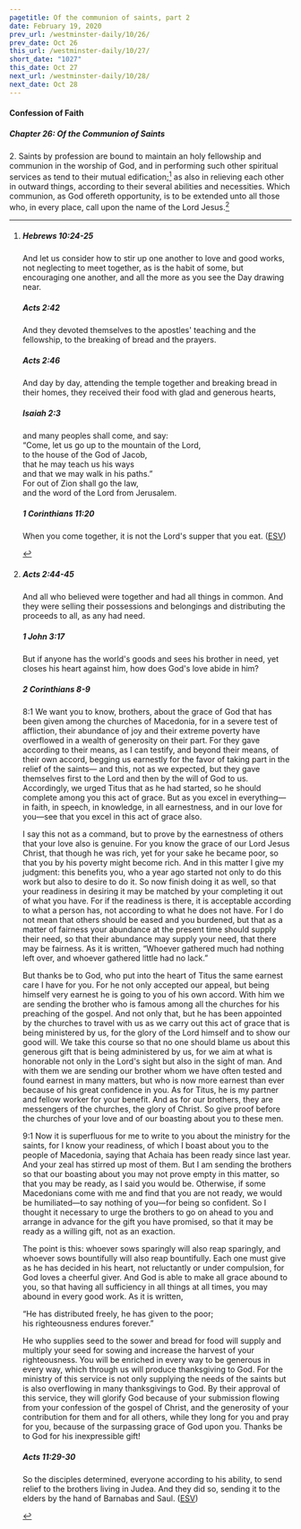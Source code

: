 ```yaml
---
pagetitle: Of the communion of saints, part 2
date: February 19, 2020
prev_url: /westminster-daily/10/26/
prev_date: Oct 26
this_url: /westminster-daily/10/27/
short_date: "1027"
this_date: Oct 27
next_url: /westminster-daily/10/28/
next_date: Oct 28
---
```


#### Confession of Faith

##### Chapter 26: Of the Communion of Saints

<span class="q">2.</span> Saints by profession are bound to maintain an holy fellowship and communion in the worship of God, and in performing such other spiritual services as tend to their mutual edification;[^fnref:wcf1] as also in relieving each other in outward things, according to their several abilities and necessities. Which communion, as God offereth opportunity, is to be extended unto all those who, in every place, call upon the name of the Lord Jesus.[^fnref:wcf2]

[^fnref:wcf1]: <div class="esv"><h5>Hebrews 10:24-25</h5> <div class="esv-text"><p id="p58010024.01-1">And let us consider how to stir up one another to love and good works, not neglecting to meet together, as is the habit of some, but encouraging one another, and all the more as you see the Day drawing near.</p> </div><h5>Acts 2:42</h5> <div class="esv-text"> <p id="p44002042.06-2">And they devoted themselves to the apostles' teaching and the fellowship, to the breaking of bread and the prayers.</p> </div><h5>Acts 2:46</h5> <div class="esv-text"><p id="p44002046.01-3">And day by day, attending the temple together and breaking bread in their homes, they received their food with glad and generous hearts,</p> </div><h5>Isaiah 2:3</h5> <div class="esv-text"><div class="block-indent"> <p class="line-group" id="p23002003.01-4"><span class="indent"></span>and many peoples shall come, and say:<br /> &#8220;Come, let us go up to the mountain of the <span class="small-caps">Lord</span>,<br /> <span class="indent"></span>to the house of the God of Jacob,<br /> that he may teach us his ways<br /> <span class="indent"></span>and that we may walk in his paths.&#8221;<br /> For out of Zion shall go the law,<br /> <span class="indent"></span>and the word of the <span class="small-caps">Lord</span> from Jerusalem.</p> </div> </div><h5>1 Corinthians 11:20</h5> <div class="esv-text"><p id="p46011020.01-5">When you come together, it is not the Lord's supper that you eat.  (<a href="http://www.esv.org" class="copyright">ESV</a>)</p> </div> </div>

[^fnref:wcf2]: <div class="esv"><h5>Acts 2:44-45</h5> <div class="esv-text"><p id="p44002044.01-1">And all who believed were together and had all things in common. And they were selling their possessions and belongings and distributing the proceeds to all, as any had need.</p> </div><h5>1 John 3:17</h5> <div class="esv-text"><p id="p62003017.01-2">But if anyone has the world's goods and sees his brother in need, yet closes his heart against him, how does God's love abide in him?</p> </div><h5>2 Corinthians 8-9</h5> <div class="esv-text"> <p id="p47008001.05-3"><span class="chapter-num" id="v47008001-3">8:1&nbsp;</span>We want you to know, brothers, about the grace of God that has been given among the churches of Macedonia, for in a severe test of affliction, their abundance of joy and their extreme poverty have overflowed in a wealth of generosity on their part. For they gave according to their means, as I can testify, and beyond their means, of their own accord, begging us earnestly for the favor of taking part in the relief of the saints&#8212; and this, not as we expected, but they gave themselves first to the Lord and then by the will of God to us. Accordingly, we urged Titus that as he had started, so he should complete among you this act of grace. But as you excel in everything&#8212;in faith, in speech, in knowledge, in all earnestness, and in our love for you&#8212;see that you excel in this act of grace also.</p>  <p id="p47008008.01-3">I say this not as a command, but to prove by the earnestness of others that your love also is genuine. For you know the grace of our Lord Jesus Christ, that though he was rich, yet for your sake he became poor, so that you by his poverty might become rich. And in this matter I give my judgment: this benefits you, who a year ago started not only to do this work but also to desire to do it. So now finish doing it as well, so that your readiness in desiring it may be matched by your completing it out of what you have. For if the readiness is there, it is acceptable according to what a person has, not according to what he does not have. For I do not mean that others should be eased and you burdened, but that as a matter of fairness your abundance at the present time should supply their need, so that their abundance may supply your need, that there may be fairness. As it is written, &#8220;Whoever gathered much had nothing left over, and whoever gathered little had no lack.&#8221;</p>   <p id="p47008016.04-3">But thanks be to God, who put into the heart of Titus the same earnest care I have for you. For he not only accepted our appeal, but being himself very earnest he is going to you of his own accord. With him we are sending the brother who is famous among all the churches for his preaching of the gospel. And not only that, but he has been appointed by the churches to travel with us as we carry out this act of grace that is being ministered by us, for the glory of the Lord himself and to show our good will. We take this course so that no one should blame us about this generous gift that is being administered by us, for we aim at what is honorable not only in the Lord's sight but also in the sight of man. And with them we are sending our brother whom we have often tested and found earnest in many matters, but who is now more earnest than ever because of his great confidence in you. As for Titus, he is my partner and fellow worker for your benefit. And as for our brothers, they are messengers of the churches, the glory of Christ. So give proof before the churches of your love and of our boasting about you to these men.</p>   <p id="p47009001.07-3"><span class="chapter-num" id="v47009001-3">9:1&nbsp;</span>Now it is superfluous for me to write to you about the ministry for the saints, for I know your readiness, of which I boast about you to the people of Macedonia, saying that Achaia has been ready since last year. And your zeal has stirred up most of them. But I am sending the brothers so that our boasting about you may not prove empty in this matter, so that you may be ready, as I said you would be. Otherwise, if some Macedonians come with me and find that you are not ready, we would be humiliated&#8212;to say nothing of you&#8212;for being so confident. So I thought it necessary to urge the brothers to go on ahead to you and arrange in advance for the gift you have promised, so that it may be ready as a willing gift, not as an exaction.</p>   <p id="p47009006.04-3">The point is this: whoever sows sparingly will also reap sparingly, and whoever sows bountifully will also reap bountifully. Each one must give as he has decided in his heart, not reluctantly or under compulsion, for God loves a cheerful giver. And God is able to make all grace abound to you, so that having all sufficiency in all things at all times, you may abound in every good work. As it is written,</p> <div class="block-indent"> <p class="line-group" id="p47009009.05-3">&#8220;He has distributed freely, he has given to the poor;<br /> <span class="indent"></span>his righteousness endures forever.&#8221;</p> </div>  <p class="same-paragraph" id="p47009010.01-3">He who supplies seed to the sower and bread for food will supply and multiply your seed for sowing and increase the harvest of your righteousness. You will be enriched in every way to be generous in every way, which through us will produce thanksgiving to God. For the ministry of this service is not only supplying the needs of the saints but is also overflowing in many thanksgivings to God. By their approval of this service, they will glorify God because of your submission flowing from your confession of the gospel of Christ, and the generosity of your contribution for them and for all others, while they long for you and pray for you, because of the surpassing grace of God upon you. Thanks be to God for his inexpressible gift!</p> </div><h5>Acts 11:29-30</h5> <div class="esv-text"><p id="p44011029.01-4">So the disciples determined, everyone according to his ability, to send relief to the brothers living in Judea. And they did so, sending it to the elders by the hand of Barnabas and Saul.  (<a href="http://www.esv.org" class="copyright">ESV</a>)</p> </div> </div>

